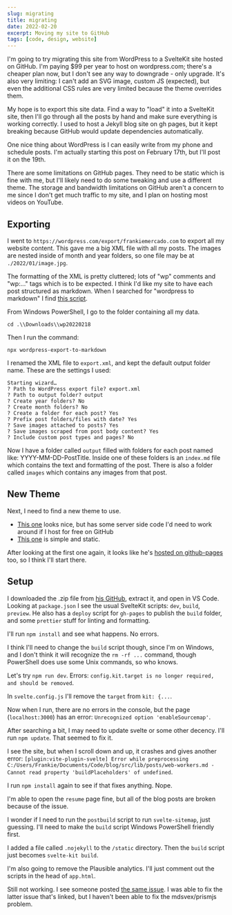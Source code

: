 ```yaml
---
slug: migrating
title: migrating
date: 2022-02-20
excerpt: Moving my site to GitHub
tags: [code, design, website]
---
```


<script>
  import CodeBlock from "$lib/components/blog/code-block.svelte";
</script>

I'm going to try migrating this site from WordPress to a SvelteKit site hosted on GitHub. I'm paying $99 per year to host on wordpress.com; there's a cheaper plan now, but I don't see any way to downgrade - only upgrade. It's also very limiting: I can't add an SVG image, custom JS (expected), but even the additional CSS rules are very limited because the theme overrides them.

My hope is to export this site data. Find a way to "load" it into a SvelteKit site, then I'll go through all the posts by hand and make sure everything is working correctly. I used to host a Jekyll blog site on gh pages, but it kept breaking because GitHub would update dependencies automatically.

One nice thing about WordPress is I can easily write from my phone and schedule posts. I'm actually starting this post on February 17th, but I'll post it on the 19th.

There are some limitations on GitHub pages. They need to be static which is fine with me, but I'll likely need to do some tweaking and use a different theme. The storage and bandwidth limitations on GitHub aren't a concern to me since I don't get much traffic to my site, and I plan on hosting most videos on YouTube.

## Exporting

I went to `https://wordpress.com/export/frankiemercado.com` to export all my website content. This gave me a big XML file with all my posts. The images are nested inside of month and year folders, so one file may be at `./2022/01/image.jpg`.

The formatting of the XML is pretty cluttered; lots of "wp" comments and "wp:..." tags which is to be expected. I think I'd like my site to have each post structured as markdown. When I searched for "wordpress to markdown" I find [this script](https://github.com/lonekorean/wordpress-export-to-markdown).

From Windows PowerShell, I go to the folder containing all my data.

`cd .\\Downloads\\wp20220218`

Then I run the command:


<CodeBlock lang="shell">

```shell
npx wordpress-export-to-markdown
```

</CodeBlock>


I renamed the XML file to `export.xml`, and kept the default output folder name. These are the settings I used:

<CodeBlock lang="shell" filename="config">

```shell
Starting wizard…  
? Path to WordPress export file? export.xml  
? Path to output folder? output  
? Create year folders? No  
? Create month folders? No  
? Create a folder for each post? Yes  
? Prefix post folders/files with date? Yes  
? Save images attached to posts? Yes  
? Save images scraped from post body content? Yes  
? Include custom post types and pages? No
```

</CodeBlock>

Now I have a folder called `output` filled with folders for each post named like: YYYY-MM-DD-PostTitle. Inside one of these folders is an `index.md` file which contains the text and formatting of the post. There is also a folder called `images` which contains any images from that post.

## New Theme

Next, I need to find a new theme to use.

- [This one](https://fantinel.dev/blog-development-sveltekit/) looks nice, but has some server side code I'd need to work around if I host for free on GitHub
- [This one](https://github.com/svelteland/svelte-kit-blog-demo) is simple and static.

After looking at the first one again, it looks like he's [hosted on github-pages](https://github.com/matfantinel/matfantinel.github.io/deployments/activity_log?environment=github-pages) too, so I think I'll start there.

## Setup

I downloaded the .zip file from [his GitHub](https://github.com/matfantinel/matfantinel.github.io), extract it, and open in VS Code. Looking at `package.json` I see the usual SvelteKit scripts: `dev`, `build`, `preview`. He also has a `deploy` script for `gh-pages` to publish the `build` folder, and some `prettier` stuff for linting and formatting.

I'll run `npm install` and see what happens. No errors.

I think I'll need to change the `build` script though, since I'm on Windows, and I don't think it will recognize the `rm -rf ...` command, though PowerShell does use some Unix commands, so who knows.

Let's try `npm run dev`. Errors: `config.kit.target is no longer required, and should be removed`.

In `svelte.config.js` I'll remove the `target` from `kit: {...`.

Now when I run, there are no errors in the console, but the page (`localhost:3000`) has an error: `Unrecognized option 'enableSourcemap'`.

After searching a bit, I may need to update svelte or some other decency. I'll run `npm update`. That seemed to fix it.

I see the site, but when I scroll down and up, it crashes and gives another error: `[plugin:vite-plugin-svelte] Error while preprocessing C:/Users/Frankie/Documents/Code/blog/src/lib/posts/web-workers.md - Cannot read property 'buildPlaceholders' of undefined`.

I run `npm install` again to see if that fixes anything. Nope.

I'm able to open the `resume` page fine, but all of the blog posts are broken because of the issue.

I wonder if I need to run the `postbuild` script to run `svelte-sitemap`, just guessing. I'll need to make the `build` script Windows PowerShell friendly first.

I added a file called `.nojekyll` to the `/static` directory. Then the `build` script just becomes `svelte-kit build`.

I'm also going to remove the Plausible analytics. I'll just comment out the scripts in the head of `app.html`.

Still not working. I see someone posted [the same issue](https://github.com/matfantinel/matfantinel.github.io/issues/18). I was able to fix the latter issue that's linked, but I haven't been able to fix the mdsvex/prismjs problem.
